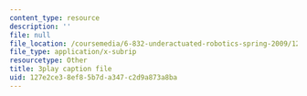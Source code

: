 ```yaml
---
content_type: resource
description: ''
file: null
file_location: /coursemedia/6-832-underactuated-robotics-spring-2009/127e2ce38ef85b7da347c2d9a873a8ba_qtmmwILxVR4.vtt
file_type: application/x-subrip
resourcetype: Other
title: 3play caption file
uid: 127e2ce3-8ef8-5b7d-a347-c2d9a873a8ba
---
```

